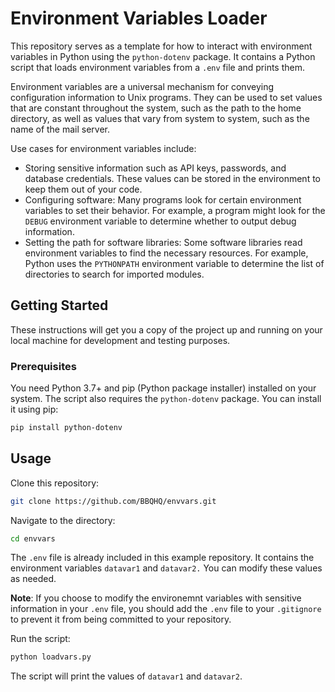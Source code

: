 # Environment Variables Loader

This repository serves as a template for how to interact with environment variables in Python using the `python-dotenv` package. It contains a Python script that loads environment variables from a `.env` file and prints them.

Environment variables are a universal mechanism for conveying configuration information to Unix programs. They can be used to set values that are constant throughout the system, such as the path to the home directory, as well as values that vary from system to system, such as the name of the mail server.

Use cases for environment variables include:

- Storing sensitive information such as API keys, passwords, and database credentials. These values can be stored in the environment to keep them out of your code.
- Configuring software: Many programs look for certain environment variables to set their behavior. For example, a program might look for the `DEBUG` environment variable to determine whether to output debug information.
- Setting the path for software libraries: Some software libraries read environment variables to find the necessary resources. For example, Python uses the `PYTHONPATH` environment variable to determine the list of directories to search for imported modules.

## Getting Started

These instructions will get you a copy of the project up and running on your local machine for development and testing purposes.

### Prerequisites

You need Python 3.7+ and pip (Python package installer) installed on your system. The script also requires the `python-dotenv` package. You can install it using pip:

```bash
pip install python-dotenv
```

## Usage
Clone this repository:
```bash
git clone https://github.com/BBQHQ/envvars.git
```
Navigate to the directory:
```bash
cd envvars
```
The `.env` file is already included in this example repository. It contains the environment variables `datavar1` and `datavar2.` You can modify these values as needed. 

**Note**: If you choose to modify the environemnt variables with sensitive information in your `.env` file, you should add the `.env` file to your `.gitignore` to prevent it from being committed to your repository.

Run the script:
```bash
python loadvars.py
```
The script will print the values of `datavar1` and `datavar2`.
